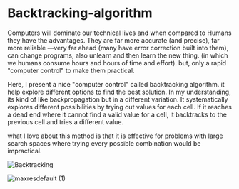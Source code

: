 # Backtracking-algorithm
Computers will dominate our technical lives and when compared to Humans they have the advantages. They are far more accurate (and precise),
far more reliable —very far ahead (many have error correction built into them), can change programs, also unlearn and then learn the new thing. (in which we humans consume hours and hours of
time and effort). but, only a rapid "computer control" to make them practical.

Here, I present a nice "computer control" called backtracking algorithm. it help explore different options to find the best solution. In my understanding, its kind of like backpropagation but in a different variation. It systematically explores different possibilities by trying out values for each cell. If it reaches a dead end where it cannot find a valid value for a cell, it backtracks to the previous cell and tries a different value.

what I love about this method is that it is effective for problems with large search spaces where trying every possible combination would be impractical. 


![Backtracking](https://github.com/le-nicolas/Backtracking-algorithm/assets/112614851/dd740d21-085d-461d-aac9-0228abb58d5c)

![maxresdefault (1)](https://github.com/le-nicolas/Backtracking-algorithm/assets/112614851/4fb93d8b-74b7-4fb3-b621-27c47470c0b0)


